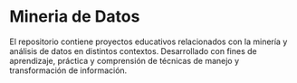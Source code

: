 # Mineria de Datos
El repositorio contiene proyectos educativos relacionados con la minería y análisis de datos en distintos contextos. Desarrollado con fines de aprendizaje, práctica y comprensión de técnicas de manejo y transformación de información.
